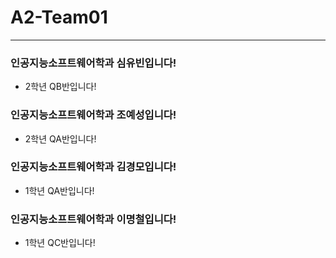 # A2-Team01

---

### 인공지능소프트웨어학과 심유빈입니다!
- 2학년 QB반입니다!

### 인공지능소프트웨어학과 조예성입니다!
- 2학년 QA반입니다!

### 인공지능소프트웨어학과 김경모입니다!
- 1학년 QA반입니다!

### 인공지능소프트웨어학과 이명철입니다!
- 1학년 QC반입니다!
